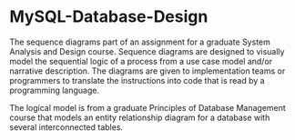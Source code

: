 # MySQL-Database-Design

The sequence diagrams part of an assignment for a graduate System Analysis and Design course. Sequence diagrams are designed to visually model the sequential logic of a process from a use case model and/or narrative description. The diagrams are given to implementation teams or programmers to translate the instructions into code that is read by a programming language. 

The logical model is from a graduate Principles of Database Management course that models an entity relationship diagram for a database with several interconnected tables. 
